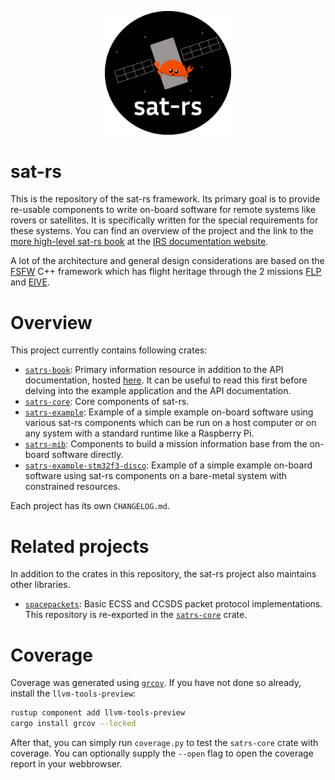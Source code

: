 <p align="center"> <img src="misc/satrs-logo.png" width="40%"> </p>

sat-rs
=========

This is the repository of the sat-rs framework. Its primary goal is to provide re-usable components
to write on-board software for remote systems like rovers or satellites. It is specifically written
for the special requirements for these systems. You can find an overview of the project and the
link to the [more high-level sat-rs book](https://documentation.irs.uni-stuttgart.de/projects/sat-rs/)
at the [IRS documentation website](https://documentation.irs.uni-stuttgart.de/sat-rs.html).

A lot of the architecture and general design considerations are based on the
[FSFW](https://egit.irs.uni-stuttgart.de/fsfw/fsfw) C++ framework which has flight heritage
through the 2 missions [FLP](https://www.irs.uni-stuttgart.de/en/research/satellitetechnology-and-instruments/smallsatelliteprogram/flying-laptop/)
and [EIVE](https://www.irs.uni-stuttgart.de/en/research/satellitetechnology-and-instruments/smallsatelliteprogram/EIVE/).

# Overview

This project currently contains following crates:

* [`satrs-book`](https://egit.irs.uni-stuttgart.de/rust/sat-rs/src/branch/main/satrs-book):
   Primary information resource in addition to the API documentation, hosted
   [here](https://documentation.irs.uni-stuttgart.de/projects/sat-rs/). It can be useful to read
   this first before delving into the example application and the API documentation.
* [`satrs-core`](https://egit.irs.uni-stuttgart.de/rust/satrs-launchpad/src/branch/main/satrs-core):
   Core components of sat-rs.
* [`satrs-example`](https://egit.irs.uni-stuttgart.de/rust/satrs-launchpad/src/branch/main/satrs-example):
   Example of a simple example on-board software using various sat-rs components which can be run
   on a host computer or on any system with a standard runtime like a Raspberry Pi.
* [`satrs-mib`](https://egit.irs.uni-stuttgart.de/rust/satrs-launchpad/src/branch/main/satrs-mib):
   Components to build a mission information base from the on-board software directly.
* [`satrs-example-stm32f3-disco`](https://egit.irs.uni-stuttgart.de/rust/sat-rs/src/branch/main/satrs-example-stm32f3-disco):
   Example of a simple example on-board software using sat-rs components on a bare-metal system
   with constrained resources.

Each project has its own `CHANGELOG.md`.

# Related projects
 
 In addition to the crates in this repository, the sat-rs project also maintains other libraries.

 * [`spacepackets`](https://egit.irs.uni-stuttgart.de/rust/spacepackets): Basic ECSS and CCSDS
   packet protocol implementations. This repository is re-exported in the
   [`satrs-core`](https://egit.irs.uni-stuttgart.de/rust/satrs-launchpad/src/branch/main/satrs-core)
   crate.

# Coverage

Coverage was generated using [`grcov`](https://github.com/mozilla/grcov). If you have not done so
already, install the `llvm-tools-preview`:

```sh
rustup component add llvm-tools-preview
cargo install grcov --locked
```

After that, you can simply run `coverage.py` to test the `satrs-core` crate with coverage. You can
optionally supply the `--open` flag to open the coverage report in your webbrowser.
